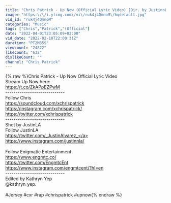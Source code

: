 ```yaml
---
title: "Chris Patrick - Up Now (Official Lyric Video) [Dir. by JustinnLA)"
image: "https:\/\/i.ytimg.com\/vi\/ruk4j4QmnoM\/hqdefault.jpg"
vid_id: "ruk4j4QmnoM"
categories: "Music"
tags: ["Chris","Patrick","(Official"]
date: "2022-04-01T23:05:09+03:00"
vid_date: "2022-02-10T22:00:31Z"
duration: "PT2M35S"
viewcount: "24822"
likeCount: "632"
dislikeCount: ""
channel: "Chris Patrick"
---
```

{% raw %}Chris Patrick - Up Now Official Lyric Video<br />Stream Up Now here:<br /><a rel="nofollow" target="blank" href="https://t.co/ZkAPpEZPwM">https://t.co/ZkAPpEZPwM</a><br />-----------------------------<br />Follow Chris<br /><a rel="nofollow" target="blank" href="https://soundcloud.com/xchrispatrick">https://soundcloud.com/xchrispatrick</a><br /><a rel="nofollow" target="blank" href="https://instagram.com/xchrispatrick/">https://instagram.com/xchrispatrick/</a><br /><a rel="nofollow" target="blank" href="https://twitter.com/xchrispatrick">https://twitter.com/xchrispatrick</a><br />-----------------------------<br />Shot by JustinLA <br />Follow JustinLA<br /><a rel="nofollow" target="blank" href="https://twitter.com/_JustinAlvarez_">https://twitter.com/_JustinAlvarez_</a><br /><a rel="nofollow" target="blank" href="https://www.instagram.com/justinnla/">https://www.instagram.com/justinnla/</a><br /><br />Follow Enigmatic Entertainment<br /><a rel="nofollow" target="blank" href="https://www.engmtc.co/">https://www.engmtc.co/</a><br /><a rel="nofollow" target="blank" href="https://twitter.com/EngmtcEnt">https://twitter.com/EngmtcEnt</a><br /><a rel="nofollow" target="blank" href="https://www.instagram.com/engmtcent/?hl=en">https://www.instagram.com/engmtcent/?hl=en</a><br />-----------------------------<br />Edited by Kathryn Yep<br />@kathryn_yep.<br /><br />#Jersey #cxr #rap #chrispatrick #upnow{% endraw %}
